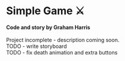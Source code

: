 # Simple Game ⚔️

<b>Code and story by Graham Harris</b>\
\
Project incomplete - description coming soon.
\
TODO - write storyboard
\
TODO - fix death animation and extra buttons
